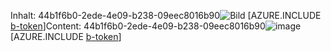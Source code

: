 <span data-ttu-id="bf6a4-101">Inhalt: 44b1f6b0-2ede-4e09-b238-09eec8016b90![Bild](3836122b-4cb8-43ee-ac58-dd81b831688c.png)
[AZURE.INCLUDE [b-token](c7bf4adb-db0b-4b10-af7a-a451ffb6464f.md)]</span><span class="sxs-lookup"><span data-stu-id="bf6a4-101">Content: 44b1f6b0-2ede-4e09-b238-09eec8016b90![image](3836122b-4cb8-43ee-ac58-dd81b831688c.png)
[AZURE.INCLUDE [b-token](c7bf4adb-db0b-4b10-af7a-a451ffb6464f.md)]</span></span>
